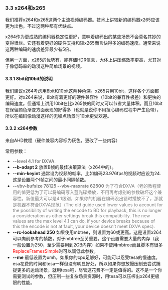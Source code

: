 ### 3.3 x264和x265

我们推荐x264和x265这两个主流视频编码器。技术上讲较新的编码器x265应该更为出色，不过这两种都有优缺点。

x264作为更成熟的编码器稳定性更好，意味着编码出的某些场景不会莫名其妙的变得很烂。它还有着更好的硬件支持和较x265而言快得多的编码速度。通常来说这两种编码的速度差异最少有5倍。

但另一方面，x265的优势有，能存储HDR信息，大体上讲压缩效率更高，尤其对于像低码率的动漫这种简单场景的视频。

#### 3.3.1 8bit和10bit的说明

我们建议x264考虑用8bit和10bit这两种色深。x265只用10bit，这样各个方面都更好。对x264来说，8bit有着更好的硬件兼容性（10bit的兼容性极差）和更快的编码速度。但通常上讲用10bit在比x265快的同时又可以节省大量体积。而且10bit在保留颜色渐变方面表现的好得多（也就是说你不用担心编码过程中产生色带），所以在编码像动漫这样的无噪点场景时10bit更受欢迎。

#### 3.3.2 x264参数

来自AHD教程（硬件兼容内容标为灰色，更改了一些内容）

常用参数：

- <font color=gray>**--level 4.1 for DXVA**.</font>
- **--b-adapt 2** 放置B帧的最佳决策算法（x264中的）。
- **--min-keyint** 通常设为视频的帧率，比如编码23.976fps的视频时应设为24.这是设置两个I帧之间的最小间隔帧数。
- <font color=gray>**--vbv-bufsize 78125 --vbv-maxrate 62500** 为了符合DXVA（老的教程使用的值更低为了可以将编码写入蓝光碟播放，不用再考虑别的参数破坏这个兼容性。新值最大可以是4.1级别，如果你的机器在编码没出错时播放不了，那就是机器不符合DXVA规范）(The old guide used lower values to account for the possibility of writing the encode to BD for playback, this is no longer a consideration as other settings break this compatibility. The new values are the max level 4.1 can do, if your device breaks because of this the encode is not at fault, your device doesn’t meet DXVA spec).</font>
- **--rc-lookahead 250** 如果使用mbtree，则设置为60或更高。这是设置x264可以向前参考的帧数，对于mbtree至关重要。这个设置需要大量的内存（我一般设置为250，至少需要用到2GB内存）如果不使用mbtree而且脚本有很多<font color=red>ReplaceFramesSimple</font>时可以调低此参数。
- **--me** 最低设置为umh。如果你的cpu足够好，可能可以忍受tesa的慢速度。esa花费的时间和tesa一样但没有明显好处，所以如果你想放慢压制去尝试捕捉更多的运动场景，就用tesa吧，尽管这花费不一定是值得的。这不是一个你需要测试的参数，但压制一些复杂场景资源时，用tesa可以压榨出x264更极限的性能。
